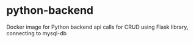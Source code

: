 # python-backend
Docker image for Python backend api calls for CRUD using Flask library, connecting to mysql-db
